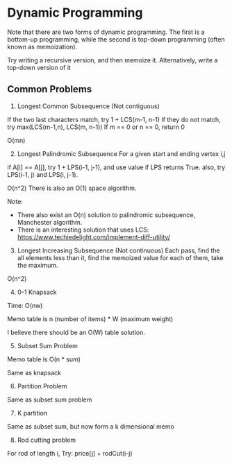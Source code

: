# Dynamic Programming

Note that there are two forms of dynamic programming. The first is a bottom-up programming, while the second is top-down programming (often known as memoization).

Try writing a recursive version, and then memoize it. Alternatively, write a
top-down version of it

## Common Problems
1. Longest Common Subsequence (Not contiguous)

If the two last characters match, try 1 + LCS(m-1, n-1)
If they do not match, try max(LCS(m-1,n), LCS(m, n-1))
If m == 0 or n == 0, return 0

O(mn)

2. Longest Palindromic Subsequence
For a given start and ending vertex i,j

if A[i] == A[j], try 1 + LPS(i-1, j-1), and use value if LPS returns True.
also, try LPS(i-1, j) and LPS(i, j-1).

O(n^2)
There is also an O(1) space algorithm.

Note:
- There also exist an O(n) solution to palindromic subsequence, Manchester algorithm.
- There is an interesting solution that uses LCS:
https://www.techiedelight.com/implement-diff-utility/

3. Longest Increasing Subsequence (Not continuous)
Each pass, find the all elements less than it, find the memoized value for each of them, take the maximum.

O(n^2)

4. 0-1 Knapsack

Time: O(nw)

Memo table is n (number of items) * W (maximum weight)


I believe there should be an O(W) table solution.

5. Subset Sum Problem

Memo table is O(n * sum)

Same as knapsack

6. Partition Problem

Same as subset sum problem

7. K partition

Same as subset sum, but now form a k dimensional memo

8. Rod cutting problem

For rod of length i,
Try:
price[j] + rodCut(i-j)
